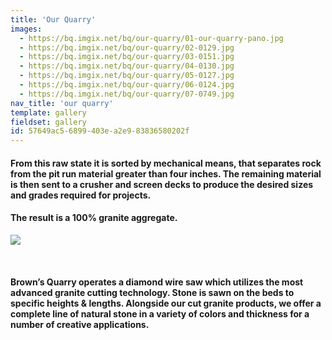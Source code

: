 ```yaml
---
title: 'Our Quarry'
images:
  - https://bq.imgix.net/bq/our-quarry/01-our-quarry-pano.jpg
  - https://bq.imgix.net/bq/our-quarry/02-0129.jpg
  - https://bq.imgix.net/bq/our-quarry/03-0151.jpg
  - https://bq.imgix.net/bq/our-quarry/04-0130.jpg
  - https://bq.imgix.net/bq/our-quarry/05-0127.jpg
  - https://bq.imgix.net/bq/our-quarry/06-0124.jpg
  - https://bq.imgix.net/bq/our-quarry/07-0749.jpg
nav_title: 'our quarry'
template: gallery
fieldset: gallery
id: 57649ac5-6899-403e-a2e9-83836580202f
---
```

<h4> From this raw state it is sorted by mechanical means, that separates rock from the pit run material greater than four inches. The remaining material is then sent to a crusher and screen decks to produce the desired sizes and grades required for projects.</h4>
<h4>The result is a 100% granite aggregate.</h4>
<p>
<img src="https://bq.imgix.net/bq/misc/saw-00240.jpg" class="oversized captioned"  data-action="zoom">
</p>
</br>
<h4>Brown&#8217;s Quarry operates a diamond wire saw which utilizes the most advanced granite cutting technology. Stone is sawn on the beds to specific heights &amp; lengths. Alongside our cut granite products, we offer a complete line of natural stone in a variety of colors and thickness for a number of creative applications.</h4>
